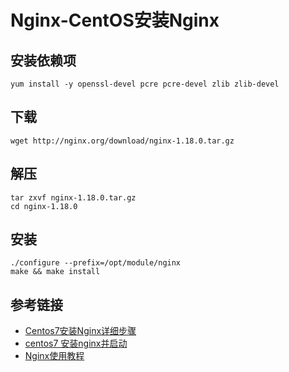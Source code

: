 # Nginx-CentOS安装Nginx

## 安装依赖项
```
yum install -y openssl-devel pcre pcre-devel zlib zlib-devel
```

## 下载
```
wget http://nginx.org/download/nginx-1.18.0.tar.gz
```

## 解压
```
tar zxvf nginx-1.18.0.tar.gz
cd nginx-1.18.0
```

## 安装
```
./configure --prefix=/opt/module/nginx
make && make install
```

## 参考链接
* [Centos7安装Nginx详细步骤](https://www.cnblogs.com/huny/p/13702929.html)
* [centos7 安装nginx并启动](https://blog.csdn.net/fishineye/article/details/106457533)
* [Nginx使用教程](https://blog.csdn.net/duguyuyun12345/article/details/83471821)
